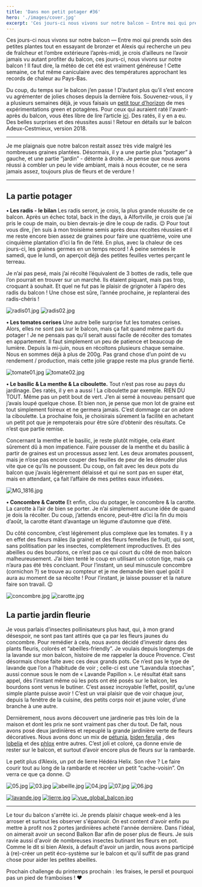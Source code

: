 ```yaml
---
title: 'Dans mon petit potager #36'
hero: './images/cover.jpg'
excerpt: 'Ces jours-ci nous vivons sur notre balcon — Entre moi qui prends soin des petites plantes tout en essayant de bronzer et Alexis qui recherche un peu de fraîcheur et l’ombre extérieure l’après-midi, je crois d’ailleurs ne l’avoir jamais vu autant profiter du balcon, ces jours-ci, nous vivons sur notre balcon ! Il faut dire,'
---
```


Ces jours-ci nous vivons sur notre balcon — Entre moi qui prends soin des petites plantes tout en essayant de bronzer et Alexis qui recherche un peu de fraîcheur et l’ombre extérieure l’après-midi, je crois d’ailleurs ne l’avoir jamais vu autant profiter du balcon, ces jours-ci, nous vivons sur notre balcon ! Il faut dire, la météo de cet été est vraiment généreuse ! Cette semaine, ce fut même caniculaire avec des températures approchant les records de chaleur au Pays-Bas.

Du coup, du temps sur le balcon j’en passe ! D’autant plus qu’il s’est encore vu agrémenter de jolies choses depuis la dernière fois. Souvenez-vous, il y a plusieurs semaines déjà, je vous faisais un [petit tour d’horizon](dans-mon-petit-potager-34/) de mes expérimentations green et potagères. Pour ceux qui auraient raté l'avant-après du balcon, vous êtes libre de lire l’article [ici](balcon/). Des ratés, il y en a eu. Des belles surprises et des réussites aussi ! Retour en détails sur le balcon Adeux-Cestmieux, version 2018.

---

Je me plaignais que notre balcon restait assez très vide malgré les nombreuses graines plantées. Désormais, il y a une partie plus “potager” à gauche, et une partie “jardin” - détente à droite. Je pense que nous avons réussi à combler un peu le vide ambiant, mais à nous écouter, ce ne sera jamais assez, toujours plus de fleurs et de verdure !

---

## La partie potager

**• Les radis - le bilan**
Les radis seront, je crois, la plus grande réussite de ce balcon. Après un échec total, back in the days, à Alfortville, je crois que j’ai pris le coup de main, ou bien devrais-je dire le coup de radis. 😉 Pour tout vous dire, j’en suis à mon troisième semis après deux récoltes réussies et il me reste encore bien assez de graines pour faire une quatrième, voire une cinquième plantation d’ici la fin de l’été. En plus, avec la chaleur de ces jours-ci, les graines germes en un temps record ! À peine semées le samedi, que le lundi, on aperçoit déjà des petites feuilles vertes perçant le terreau.

Je n’ai pas pesé, mais j’ai récolté l’équivalent de 3 bottes de radis, telle que l’on pourrait en trouver sur un marché. Ils étaient piquant, mais pas trop, croquant à souhait. Et quel ne fut pas le plaisir de grignoter à l’apéro des radis du balcon ! Une chose est sûre, l’année prochaine, je replanterai des radis-chéris !

<img alt="radis01.jpg" src="./images/radis01.jpg">
<img alt="radis02.jpg" src="./images/radis02.jpg">

**• Les tomates cerises**
Une autre belle surprise fut les tomates cerises. Alors, elles ne sont pas sur le balcon, mais ça fait quand même parti du potager ! Je ne pensais pas qu’il serait aussi facile de récolter des tomates en appartement. Il faut simplement un peu de patience et beaucoup de lumière. Depuis la mi-juin, nous en récoltons plusieurs chaque semaine. Nous en sommes déjà à plus de 200g. Pas grand chose d’un point de vu rendement / production, mais cette jolie grappe reste ma plus grande fierté.

<gallery>
<img alt="tomate01.jpg" src="./images/tomate01.jpg">
<img alt="tomate02.jpg" src="./images/tomate02.jpg">
</gallery>

**• Le basilic & La menthe & La ciboulette.**
Tout n’est pas rose au pays du jardinage. Des ratés, il y en a aussi ! La ciboulette par exemple. RIEN DU TOUT. Même pas un petit bout de vert. J’en ai semé à nouveau pensant que j’avais loupé quelque chose. Et bien non, je pense que mon lot de graine est tout simplement foireux et ne germera jamais. C’est dommage car on adore la ciboulette. La prochaine fois, je choisirais sûrement la facilité en achetant un petit pot que je rempoterais pour être sûre d’obtenir des résultats. Ce n’est que partie remise.

Concernant la menthe et le basilic, je reste plutôt mitigée, cela étant sûrement dû à mon impatience. Faire pousser de la menthe et du basilic à partir de graines est un processus assez lent. Les deux aromates poussent, mais je n’ose pas encore couper des feuilles de peur de les dénuder plus vite que ce qu’ils ne poussent. Du coup, on fait avec les deux pots du balcon que j’avais légèrement délaissé et qui ne sont pas en super état, mais en attendant, ça fait l’affaire de mes petites eaux infusées.

<img alt="MG_1816.jpg" src="./images/MG_1816.jpg">

**• Concombre & Carotte**
Et enfin, clou du potager, le concombre & la carotte. La carotte à l’air de bien se porter. Je n’ai simplement aucune idée de quand je dois la récolter. Du coup, j’attends encore, peut-être d’ici la fin du mois d’août, la carotte étant d’avantage un légume d’automne que d’été.

Du côté concombre, c’est légèrement plus complexe que les tomates. Il y a en effet des fleurs mâles (la graine) et des fleurs femelles (le fruit), qui sont, sans politisation par les insectes, complètement improductives. Et des abeilles ou des bourdons, ce n’est pas ce qui court du côté de mon balcon malheureusement. J’ai bien tenté le coup en utilisant un coton tige, mais ça n’aura pas été très concluant. Pour l’instant, un seul minuscule concombre (cornichon ?) se trouve au compteur et je me demande bien quel goût il aura au moment de sa récolte ! Pour l’instant, je laisse pousser et la nature faire son travail. 😉

<img alt="concombre.jpg" src="./images/concombre.jpg">
<img alt="carotte.jpg" src="./images/carotte.jpg">

## La partie jardin fleurie

Je vous parlais d’insectes pollinisateurs plus haut, qui, à mon grand désespoir, ne sont pas tant attirés que ça par les fleurs jaunes du concombre. Pour remédier à cela, nous avons décidé d’investir dans des plants fleuris, colorés et “abeilles-friendly”.
Je voulais depuis longtemps de la lavande sur mon balcon, histoire de me rappeler la douce Provence. C’est désormais chose faite avec ces deux grands pots. Ce n’est pas le type de lavande que l’on a l’habitude de voir ; celle-ci est une “Lavandula stoechas”, aussi connue sous le nom de « Lavande Papillon ». Le résultat était sans appel, dès l’instant même où les pots ont été posés sur le balcon, les bourdons sont venus le butiner. C’est assez incroyable l’effet, positif, qu’une simple plante puisse avoir ! C’est un vrai plaisir que de voir chaque jour, depuis la fenêtre de la cuisine, des petits corps noir et jaune voler, d’une branche à une autre.

Dernièrement, nous avons découvert une jardinerie pas très loin de la maison et dont les prix ne sont vraiment pas cher du tout. De fait, nous avons posé deux jardinières et repeuplé la grande jardinière verte de fleurs décoratives. Nous avons donc un mix de [pétunia](https://www.google.nl/search?q=p%C3%A9tunia&source=lnms&tbm=isch&sa=X&ved=0ahUKEwj7-_f1i8XcAhUE4YUKHa_GDWYQ_AUICigB&biw=1437&bih=716), [biden ferulia](https://www.google.nl/search?q=Bidens,+ferulifolia&source=lnms&tbm=isch&sa=X&ved=0ahUKEwjho6vDi8XcAhVQQBoKHSRoBWUQ_AUICigB&biw=1437&bih=716) , des [lobelia](https://www.google.nl/search?biw=1437&bih=716&tbm=isch&sa=1&ei=qhteW7GvBIO2a_esl4AE&q=lobelia+f1&oq=lobelia+f1&gs_l=img.3..0j0i24k1.24852.26042.0.26201.4.4.0.0.0.0.150.541.0j4.4.0....0...1c.1j2.64.img..0.4.541....0.VTV5Y_N-CGo) et des [phlox](https://www.google.nl/search?biw=1437&bih=716&tbm=isch&sa=1&ei=xRteW_OLFIK0abm6ltAC&q=phlox+z&oq=phlox+z&gs_l=img.3..0l2j0i30k1j0i24k1l7.22347.28664.0.32867.6.6.0.0.0.0.290.828.1j3j1.5.0....0...1c.1.64.img..1.5.827...0i67k1.0.aAqAeyiB-pA) entre autres. C’est joli et coloré, ça donne envie de rester sur le balcon, et surtout d’avoir encore plus de fleurs sur la rambarde.

Le petit plus d’Alexis, un pot de lierre Hédéra Helix. Son rêve ? Le faire courir tout au long de la rambarde et recréer un petit “cache-voisin”. On verra ce que ça donne. 😉

<gallery>
<img alt="05.jpg" src="./images/05.jpg">
<img alt="03.jpg" src="./images/03.jpg">
<img alt="abeille.jpg" src="./images/abeille.jpg">
<img alt="04.jpg" src="./images/04.jpg">
<img alt="07.jpg" src="./images/07.jpg">
<img alt="06.jpg" src="./images/06.jpg">
</gallery>

[<img alt="lavande.jpg" src="./images/lavande.jpg">](potage-balcon-amsterdam-2/lavande/)
[<img alt="lierre.jpg" src="./images/lierre.jpg">](potage-balcon-amsterdam-2/lierre/)
[<img alt="vue_global_balcon.jpg" src="./images/vue_global_balcon.jpg">](potage-balcon-amsterdam-2/vue_global_balcon/)

---

Le tour du balcon s'arrête ici. Je prends plaisir chaque week-end à les arroser et surtout les observer s'épanouir. On est content d'avoir enfin pu mettre à profit nos 2 portes jardinières acheté l'année dernière. Dans l'idéal, on aimerait avoir un second Balkon Bar afin de poser plus de fleurs. Je suis ravie aussi d'avoir de nombreuses insectes butinant les fleurs en pot. Comme le dit si bien Alexis, à default d'avoir un jardin, nous avons participé à (re)-créer un petit éco-système sur le balcon et qu'il suffit de pas grand chose pour aider les petites abeilles.

Prochain challenge du printemps prochain : les fraises, le persil et pourquoi pas un pied de framboises ! ♥
